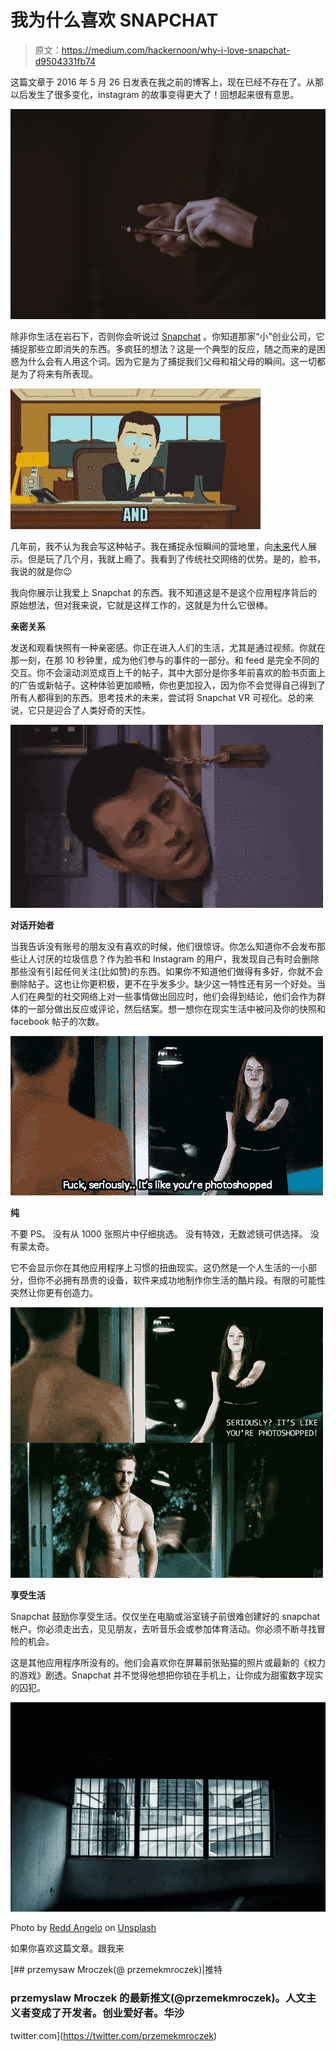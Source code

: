 # 我为什么喜欢 SNAPCHAT

> 原文：<https://medium.com/hackernoon/why-i-love-snapchat-d9504331fb74>

这篇文章于 2016 年 5 月 26 日发表在我之前的博客上，现在已经不存在了。从那以后发生了很多变化，instagram 的故事变得更大了！回想起来很有意思。

![](img/70757369c1ce0425bd948f0515b4e876.png)

除非你生活在岩石下，否则你会听说过 [Snapchat](https://hackernoon.com/tagged/sanapchat) 。你知道那家“小”创业公司，它捕捉那些立即消失的东西。多疯狂的想法？这是一个典型的反应，随之而来的是困惑为什么会有人用这个词。因为它是为了捕捉我们父母和祖父母的瞬间。这一切都是为了将来有所表现。

![](img/2a67bc4a9b25f335c5bd64b2ed5dd6c9.png)

几年前，我不认为我会写这种帖子。我在捕捉永恒瞬间的营地里，向[未来](https://hackernoon.com/tagged/future)代人展示。但是玩了几个月，我就上瘾了。我看到了传统社交网络的优势。是的，脸书，我说的就是你😉

我向你展示让我爱上 Snapchat 的东西。我不知道这是不是这个应用程序背后的原始想法，但对我来说，它就是这样工作的，这就是为什么它很棒。

**亲密关系**

发送和观看快照有一种亲密感。你正在进入人们的生活，尤其是通过视频。你就在那一刻，在那 10 秒钟里，成为他们参与的事件的一部分。和 feed 是完全不同的交互。你不会滚动浏览成百上千的帖子，其中大部分是你多年前喜欢的脸书页面上的广告或新帖子。这种体验更加顺畅，你也更加投入，因为你不会觉得自己得到了所有人都得到的东西。思考技术的未来，尝试将 Snapchat VR 可视化。总的来说，它只是迎合了人类好奇的天性。

![](img/02ee4949a2e9db8587fe6954669ed048.png)

**对话开始者**

当我告诉没有账号的朋友没有喜欢的时候，他们很惊讶。你怎么知道你不会发布那些让人讨厌的垃圾信息？作为脸书和 Instagram 的用户，我发现自己有时会删除那些没有引起任何关注(比如赞)的东西。如果你不知道他们做得有多好，你就不会删除帖子。这也让你更积极，更不在乎发多少。缺少这一特性还有另一个好处。当人们在典型的社交网络上对一些事情做出回应时，他们会得到结论，他们会作为群体的一部分做出反应或评论，然后结案。想一想你在现实生活中被问及你的快照和 facebook 帖子的次数。

![](img/5f3bc32aeb1b0c6641988e38842befd5.png)

**纯**

不要 PS。
没有从 1000 张照片中仔细挑选。
没有特效，无数滤镜可供选择。
没有蒙太奇。

它不会显示你在其他应用程序上习惯的扭曲现实。这仍然是一个人生活的一小部分，但你不必拥有昂贵的设备，软件来成功地制作你生活的酷片段。有限的可能性突然让你更有创造力。

![](img/a9da5b138417fc907848cf9ae6a4e2de.png)

**享受生活**

Snapchat 鼓励你享受生活。仅仅坐在电脑或浴室镜子前很难创建好的 snapchat 帐户。你必须走出去，见见朋友，去听音乐会或参加体育活动。你必须不断寻找冒险的机会。

这是其他应用程序所没有的。他们会喜欢你在屏幕前张贴猫的照片或最新的《权力的游戏》剧透。Snapchat 并不觉得他想把你锁在手机上，让你成为甜蜜数字现实的囚犯。

![](img/ab03d1b43268347b62d2d91256f9c0a1.png)

Photo by [Redd Angelo](https://unsplash.com/@reddangelo?utm_source=medium&utm_medium=referral) on [Unsplash](https://unsplash.com?utm_source=medium&utm_medium=referral)

如果你喜欢这篇文章。跟我来

[](https://twitter.com/przemekmroczek) [## przemysaw Mroczek(@ przemekmroczek)|推特

### przemyslaw Mroczek 的最新推文(@przemekmroczek)。人文主义者变成了开发者。创业爱好者。华沙

twitter.com](https://twitter.com/przemekmroczek)